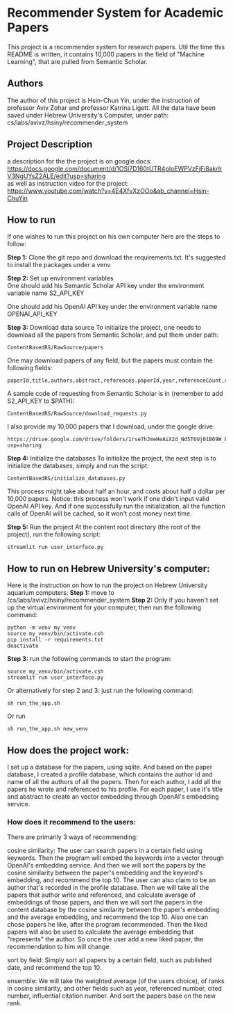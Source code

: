 # Recommender System for Academic Papers
This project is a recommender system for research papers. Util the time this README is written, it contains 10,000
papers in the field of "Machine Learning", that are pulled from Semantic Scholar.

## Authors
The author of this project is Hsin-Chun Yin, under the instruction of professor Aviv Zohar and professor Katrina Ligett.
All the data have been saved under Hebrew University's Computer, under path:
cs/labs/avivz/hsiny/recommender_system

## Project Description
a description for the the project is on google docs:
https://docs.google.com/document/d/1OSl7D160tUTR4pIoEWPVzFjFi8akrlrV3NgUYsZ2ALE/edit?usp=sharing   
as well as instruction video for the project:  
https://www.youtube.com/watch?v=4E4XfvXzOOo&ab_channel=Hsin-ChuYin

## How to run
If one wishes to run this project on his own computer here are the steps to follow:

**Step 1:** Clone the git repo and download the requirements.txt. It's suggested to install the packages under a venv

**Step 2:** Set up environment variables  
One should add his Semantic Scholar API key under the environment variable name S2_API_KEY

One should add his OpenAI API key under the environment variable name OPENAI_API_KEY

**Step 3:** Download data source
To initialize the project, one needs to download all the papers from Semantic Scholar, and put them under path:
    
    ContentBasedRS/RawSource/papers

One may download papers of any field, but the papers must contain the following fields:
    
    paperId,title,authors,abstract,references.paperId,year,referenceCount,citationCount,influentialCitationCount

A sample code of requesting from Semantic Scholar is in (remember to add S2_API_KEY to $PATH):
    
    ContentBasedRS/RawSource/download_requests.py

I also provide my 10,000 papers that I download, under the google drive:
    
    https://drive.google.com/drive/folders/1rse7hJmeHeAiX2d_Nd5T6Uj01B69W_Bx?usp=sharing

**Step 4:** Initialize the databases
To initialize the project, the next step is to initialize the databases, simply and run the script:
    
    ContentBasedRS/initialize_databases.py

This process might take about half an hour, and costs about half a dollar per 10,000 papers. Notice: this process won't work if one didn't input valid OpenAI API key. And if one successfully run the initialization, all the function calls of OpenAI will be cached, so it won't cost money next time.

**Step 5:** Run the project
At the content root directory (the root of the project), run the following script:
    
    streamlit run user_interface.py




## How to run on Hebrew University's computer:
Here is the instruction on how to run the project on Hebrew University aquarium computers:
**Step 1:** move to /cs/labs/avivz/hsiny/recommender_system
**Step 2:** Only if you haven't set up the virtual environment for your computer, then run the following command:
    
    python -m venv my_venv
    source my_venv/bin/activate.csh
    pip install -r requirements.txt
    deactivate
**Step 3:** run the following commands to start the program:
    
    source my_venv/bin/activate.csh
    streamlit run user_interface.py

Or alternatively for step 2 and 3: just run the following command:
    
    sh run_the_app.sh
Or run
    
    sh run_the_app.sh new_venv




## How does the project work:
I set up a database for the papers, using sqlite. And based on the paper database, I created a profile database, which
contains the author id and name of all the authors of all the papers. Then for each author, I add all the papers he
wrote and referenced to his profile. For each paper, I use it's title and abstract to create an vector embedding through
OpenAI's embedding service.

### How does it recommend to the users:
There are primarily 3 ways of recommending:

cosine similarity:
The user can search papers in a certain field using keywords. Then the program will embed the keywords into a vector through OpenAI's embedding service. And then we will sort the papers by the cosine similarity between the paper's embedding and the keyword's embedding, and recommend the top 10.
The user can also claim to be an author that's recorded in the profile database. Then we will take all the papers that author write and referenced, and calculate average of embeddings of those papers, and then we will sort the papers in the content database by the cosine similarity between the paper's embedding and the average embedding, and recommend the top 10.
Also one can chose papers he like, after the program recommended. Then the liked papers will also be used to calculate the average embedding that "represents" the author. So once the user add a new liked paper, the recommendation to him will change.

sort by field:
Simply sort all papers by a certain field, such as published date, and recommend the top 10.

ensemble:
We will take the weighted average (of the users choice), of ranks in cosine similarity, and other fields such as year, referenced number, cited number, influential citation number. And sort the papers base on the new rank.










